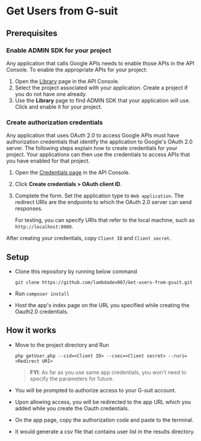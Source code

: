 # Get Users from G-suit

## Prerequisites

### Enable ADMIN SDK for your project

Any application that calls Google APIs needs to enable those APIs in the API Console. To enable the appropriate APIs for your project:

1.  Open the [Library](https://console.developers.google.com/apis/library) page in the API Console.
2.  Select the project associated with your application. Create a project if you do not have one already.
3.  Use the **Library** page to find ADMIN SDK that your application will use. Click and enable it for your project.

### Create authorization credentials

Any application that uses OAuth 2.0 to access Google APIs must have authorization credentials that identify the application to Google's OAuth 2.0 server. The following steps explain how to create credentials for your project. Your applications can then use the credentials to access APIs that you have enabled for that project.

1.  Open the [Credentials page](https://console.developers.google.com/apis/credentials) in the API Console.
2.  Click **Create credentials > OAuth client ID**.
3.  Complete the form. Set the application type to `Web application`. The redirect URIs are the endpoints to which the OAuth 2.0 server can send responses.

    For testing, you can specify URIs that refer to the local machine, such as `http://localhost:8080`.

After creating your credentials, copy `Client ID` and `Client secret`.


## Setup
- Clone this repository by running below command
  
  ``git clone https://github.com/lambdadev007/Get-users-from-gsuit.git``
- Run `composer install`

- Host the app's index page on the URL you specified while creating the Oauth2.0 credentials.

## How it works
- Move to the project directory and Run
  
  ``php getUser.php --cid=<Client ID> --csec=<Client secret> --ruri=<Redirect URI>``

  > **FYI**: As far as you use same app credentials, you won't need to specify the parameters for future.

- You will be prompted to authorize access to your G-suit account.
- Upon allowing access, you will be redirected to the app URL which you added while you create the Oauth credentials.
- On the app page, copy the authorization code and paste to the terminal.
- It would generate a csv file that contains user list in the results directory.